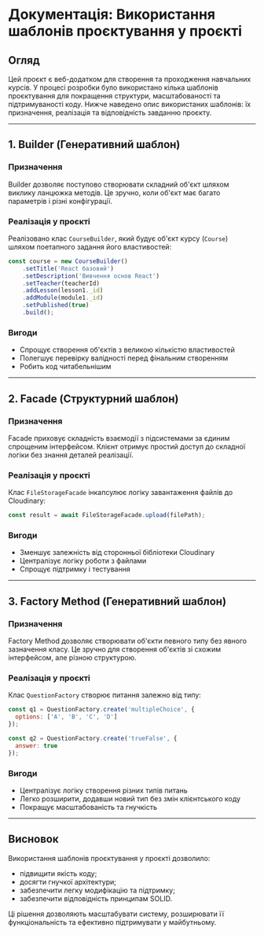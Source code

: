 # Документація: Використання шаблонів проєктування у проєкті

## Огляд

Цей проєкт є веб-додатком для створення та проходження навчальних курсів. У процесі розробки було використано кілька шаблонів проєктування для покращення структури, масштабованості та підтримуваності коду. Нижче наведено опис використаних шаблонів: їх призначення, реалізація та відповідність завданню проєкту.

---

## 1. Builder (Генеративний шаблон)

### Призначення

Builder дозволяє поступово створювати складний об'єкт шляхом виклику ланцюжка методів. Це зручно, коли об'єкт має багато параметрів і різні конфігурації.

### Реалізація у проєкті

Реалізовано клас `CourseBuilder`, який будує об'єкт курсу (`Course`) шляхом поетапного задання його властивостей:

```javascript
const course = new CourseBuilder()
    .setTitle('React базовий')
    .setDescription('Вивчення основ React')
    .setTeacher(teacherId)
    .addLesson(lesson1._id)
    .addModule(module1._id)
    .setPublished(true)
    .build();
```

### Вигоди

* Спрощує створення об'єктів з великою кількістю властивостей
* Полегшує перевірку валідності перед фінальним створенням
* Робить код читабельнішим

---

## 2. Facade (Структурний шаблон)

### Призначення

Facade приховує складність взаємодії з підсистемами за єдиним спрощеним інтерфейсом. Клієнт отримує простий доступ до складної логіки без знання деталей реалізації.

### Реалізація у проєкті

Клас `FileStorageFacade` інкапсулює логіку завантаження файлів до Cloudinary:

```javascript
const result = await FileStorageFacade.upload(filePath);
```

### Вигоди

* Зменшує залежність від сторонньої бібліотеки Cloudinary
* Централізує логіку роботи з файлами
* Спрощує підтримку і тестування

---

## 3. Factory Method (Генеративний шаблон)

### Призначення

Factory Method дозволяє створювати об'єкти певного типу без явного зазначення класу. Це зручно для створення об'єктів зі схожим інтерфейсом, але різною структурою.

### Реалізація у проєкті

Клас `QuestionFactory` створює питання залежно від типу:

```javascript
const q1 = QuestionFactory.create('multipleChoice', {
  options: ['A', 'B', 'C', 'D']
});

const q2 = QuestionFactory.create('trueFalse', {
  answer: true
});
```

### Вигоди

* Централізує логіку створення різних типів питань
* Легко розширити, додавши новий тип без змін клієнтського коду
* Покращує масштабованість та гнучкість

---

## Висновок

Використання шаблонів проєктування у проєкті дозволило:

* підвищити якість коду;
* досягти гнучкої архітектури;
* забезпечити легку модифікацію та підтримку;
* забезпечити відповідність принципам SOLID.

Ці рішення дозволяють масштабувати систему, розширювати її функціональність та ефективно підтримувати у майбутньому.
